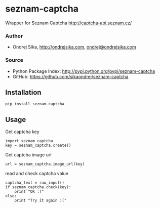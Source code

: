 seznam-captcha
==============

Wrapper for Seznam Captcha <http://captcha-api.seznam.cz/>

### Author
* Ondrej Sika, <http://ondrejsika.com>, <ondrej@ondrejsika.com>

### Source
* Python Package Index: <http://pypi.python.org/pypi/seznam-captcha>
* GitHub: <https://github.com/sikaondrej/seznam-captcha>


Installation
------------

    pip install seznam-captcha

Usage
-----

Get captcha key

    import seznam_captcha
    key = seznam_captcha.create()

Get captcha image url

    url = seznam_captcha.image_url(key)

read and check captcha value

    captcha_text = raw_input()
    if seznam_captcha.check(key):
        print "OK :)"
    else:
        print "Try it again :("